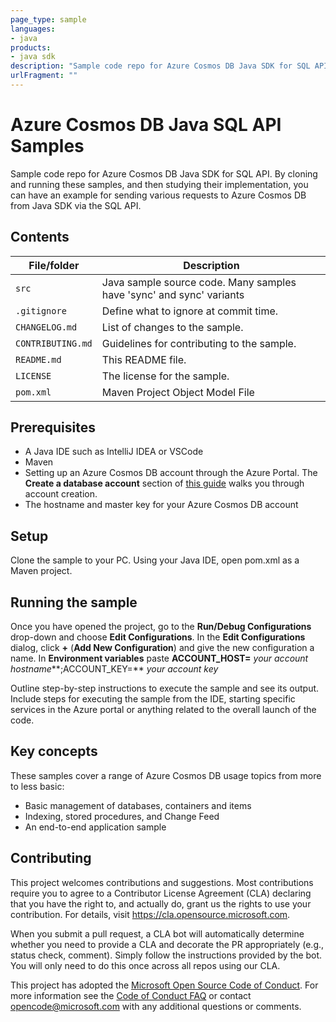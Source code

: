 ```yaml
---
page_type: sample
languages:
- java
products:
- java sdk
description: "Sample code repo for Azure Cosmos DB Java SDK for SQL API"
urlFragment: ""
---
```


# Azure Cosmos DB Java SQL API Samples

<!-- 
Guidelines on README format: https://review.docs.microsoft.com/help/onboard/admin/samples/concepts/readme-template?branch=master

Guidance on onboarding samples to docs.microsoft.com/samples: https://review.docs.microsoft.com/help/onboard/admin/samples/process/onboarding?branch=master

Taxonomies for products and languages: https://review.docs.microsoft.com/new-hope/information-architecture/metadata/taxonomies?branch=master
-->

Sample code repo for Azure Cosmos DB Java SDK for SQL API. By cloning and running these samples, and then studying their implementation, you can have an example for sending various requests to Azure Cosmos DB from Java SDK via the SQL API.

## Contents

| File/folder       | Description                                |
|-------------------|--------------------------------------------|
| `src`             | Java sample source code. Many samples have 'sync' and sync' variants                |
| `.gitignore`      | Define what to ignore at commit time.      |
| `CHANGELOG.md`    | List of changes to the sample.             |
| `CONTRIBUTING.md` | Guidelines for contributing to the sample. |
| `README.md`       | This README file.                          |
| `LICENSE`         | The license for the sample.                |
| `pom.xml`         | Maven Project Object Model File

## Prerequisites

* A Java IDE such as IntelliJ IDEA or VSCode
* Maven
* Setting up an Azure Cosmos DB account through the Azure Portal. The **Create a database account** section of [this guide](https://docs.microsoft.com/en-us/azure/cosmos-db/create-sql-api-java) walks you through account creation. 
* The hostname and master key for your Azure Cosmos DB account

## Setup

Clone the sample to your PC. Using your Java IDE, open pom.xml as a Maven project.

## Running the sample

Once you have opened the project, go to the **Run/Debug Configurations** drop-down and choose **Edit Configurations**. In the **Edit Configurations** dialog, click **+** (**Add New Configuration**) and give the new configuration a name.
In **Environment variables** paste **ACCOUNT_HOST=** *your account hostname***;ACCOUNT_KEY=** *your account key*

Outline step-by-step instructions to execute the sample and see its output. Include steps for executing the sample from the IDE, starting specific services in the Azure portal or anything related to the overall launch of the code.

## Key concepts

These samples cover a range of Azure Cosmos DB usage topics from more to less basic:
* Basic management of databases, containers and items
* Indexing, stored procedures, and Change Feed
* An end-to-end application sample

## Contributing

This project welcomes contributions and suggestions.  Most contributions require you to agree to a
Contributor License Agreement (CLA) declaring that you have the right to, and actually do, grant us
the rights to use your contribution. For details, visit https://cla.opensource.microsoft.com.

When you submit a pull request, a CLA bot will automatically determine whether you need to provide
a CLA and decorate the PR appropriately (e.g., status check, comment). Simply follow the instructions
provided by the bot. You will only need to do this once across all repos using our CLA.

This project has adopted the [Microsoft Open Source Code of Conduct](https://opensource.microsoft.com/codeofconduct/).
For more information see the [Code of Conduct FAQ](https://opensource.microsoft.com/codeofconduct/faq/) or
contact [opencode@microsoft.com](mailto:opencode@microsoft.com) with any additional questions or comments.
